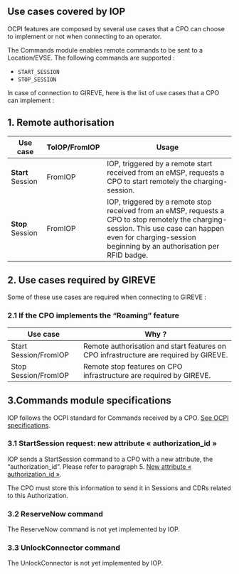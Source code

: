 ## Use cases covered by IOP

OCPI features are composed by several use cases that a CPO can choose to implement or not when connecting to an operator.

The Commands module enables remote commands to be sent to a Location/EVSE.
The following commands are supported : 
- `START_SESSION`
- `STOP_SESSION`

In case of connection to GIREVE, here is the list of use cases that a CPO can implement :

## 1. Remote authorisation

| Use case | ToIOP/FromIOP | Usage |
| ----------- | ----------- | ----------- |
| **Start** Session | FromIOP | IOP, triggered by a remote start received from an eMSP, requests a CPO to start remotely the charging-session. |
| **Stop** Session | FromIOP | IOP, triggered by a remote stop received from an eMSP, requests a CPO to stop remotely the charging-session. This use case can happen even for charging-session beginning by an authorisation per RFID badge. |

## 2. Use cases required by GIREVE

Some of these use cases are required when connecting to GIREVE :

### 2.1 If the CPO implements the “Roaming” feature

| Use case |  Why ? | 
| ----------- | ----------- |
| Start Session/FromIOP | Remote authorisation and start features on CPO infrastructure are required by GIREVE. | 
| Stop Session/FromIOP | Remote stop features on CPO infrastructure are required by GIREVE. |.

## 3.Commands module specifications

IOP follows the OCPI standard for Commands received by a CPO. [See OCPI specifications](https://github.com/ocpi/ocpi/blob/release-2.1.1-bugfixes/mod_commands.md).

### 3.1 StartSession request: new attribute « authorization_id »

IOP sends a StartSession command to a CPO with a new attribute, the “authorization_id”. Please refer to paragraph 5. [New attribute « authorization_id »](checkup_edits.md).

The CPO must store this information to send it in Sessions and CDRs related to this Authorization.

### 3.2 ReserveNow command

The ReserveNow command is not yet implemented by IOP.

### 3.3 UnlockConnector command

The UnlockConnector is not yet implemented by IOP.
